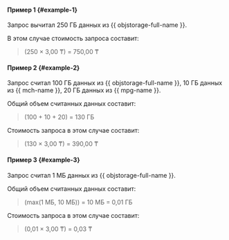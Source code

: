 #### Пример 1 {#example-1}

Запрос вычитал 250 ГБ данных из {{ objstorage-full-name }}.

В этом случае стоимость запроса составит:
> (250 × 3,00&nbsp;₸) = 750,00&nbsp;₸

#### Пример 2 {#example-2}

Запрос считал 100 ГБ данных из {{ objstorage-full-name }}, 10 ГБ данных из {{ mch-name }}, 20 ГБ данных из {{ mpg-name }}.

Общий объем считанных данных составит:
> (100 + 10 + 20) = 130 ГБ

Стоимость запроса в этом случае составит:
> (130 × 3,00&nbsp;₸) = 390,00&nbsp;₸

#### Пример 3 {#example-3}

Запрос считал 1 МБ данных из {{ objstorage-full-name }}.

Общий объем считанных данных составит:
> (max(1 МБ, 10 МБ)) = 10 МБ = 0,01 ГБ

Стоимость запроса в этом случае составит:
> (0,01 × 3,00&nbsp;₸) = 0,03&nbsp;₸